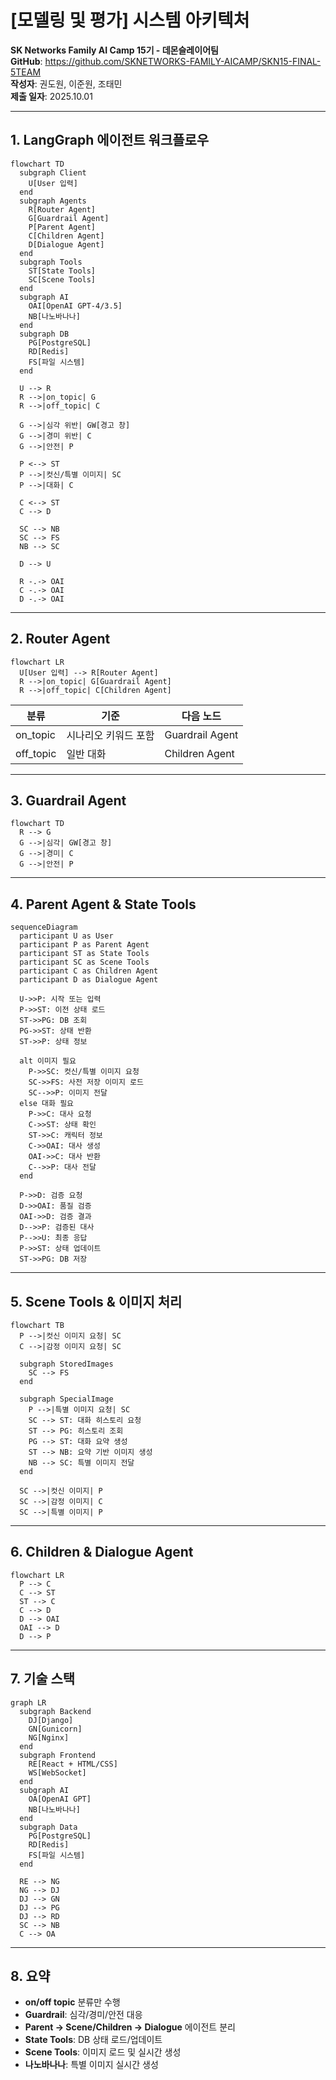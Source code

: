 # [모델링 및 평가] 시스템 아키텍처

**SK Networks Family AI Camp 15기 - 데몬슬레이어팀**  
**GitHub**: https://github.com/SKNETWORKS-FAMILY-AICAMP/SKN15-FINAL-5TEAM  
**작성자**: 권도원, 이준원, 조태민  
**제출 일자**: 2025.10.01  

---

## 1. LangGraph 에이전트 워크플로우

```mermaid
flowchart TD
  subgraph Client
    U[User 입력]
  end
  subgraph Agents
    R[Router Agent]
    G[Guardrail Agent]
    P[Parent Agent]
    C[Children Agent]
    D[Dialogue Agent]
  end
  subgraph Tools
    ST[State Tools]
    SC[Scene Tools]
  end
  subgraph AI
    OAI[OpenAI GPT-4/3.5]
    NB[나노바나나]
  end
  subgraph DB
    PG[PostgreSQL]
    RD[Redis]
    FS[파일 시스템]
  end

  U --> R
  R -->|on_topic| G
  R -->|off_topic| C

  G -->|심각 위반| GW[경고 창]
  G -->|경미 위반| C
  G -->|안전| P

  P <--> ST
  P -->|컷신/특별 이미지| SC
  P -->|대화| C

  C <--> ST
  C --> D

  SC --> NB
  SC --> FS
  NB --> SC

  D --> U

  R -.-> OAI
  C -.-> OAI
  D -.-> OAI
```  

---

## 2. Router Agent

```mermaid
flowchart LR
  U[User 입력] --> R[Router Agent]
  R -->|on_topic| G[Guardrail Agent]
  R -->|off_topic| C[Children Agent]
```  

| 분류     | 기준                     | 다음 노드       |
|----------|--------------------------|-----------------|
| on_topic | 시나리오 키워드 포함     | Guardrail Agent |
| off_topic| 일반 대화               | Children Agent  |

---

## 3. Guardrail Agent

```mermaid
flowchart TD
  R --> G
  G -->|심각| GW[경고 창]
  G -->|경미| C
  G -->|안전| P
```  

---

## 4. Parent Agent & State Tools

```mermaid
sequenceDiagram
  participant U as User
  participant P as Parent Agent
  participant ST as State Tools
  participant SC as Scene Tools
  participant C as Children Agent
  participant D as Dialogue Agent

  U->>P: 시작 또는 입력
  P->>ST: 이전 상태 로드
  ST->>PG: DB 조회
  PG->>ST: 상태 반환
  ST->>P: 상태 정보

  alt 이미지 필요
    P->>SC: 컷신/특별 이미지 요청
    SC->>FS: 사전 저장 이미지 로드
    SC-->>P: 이미지 전달
  else 대화 필요
    P->>C: 대사 요청
    C->>ST: 상태 확인
    ST->>C: 캐릭터 정보
    C->>OAI: 대사 생성
    OAI->>C: 대사 반환
    C-->>P: 대사 전달
  end

  P->>D: 검증 요청
  D->>OAI: 품질 검증
  OAI->>D: 검증 결과
  D-->>P: 검증된 대사
  P-->>U: 최종 응답
  P->>ST: 상태 업데이트
  ST->>PG: DB 저장
```  

---

## 5. Scene Tools & 이미지 처리

```mermaid
flowchart TB
  P -->|컷신 이미지 요청| SC
  C -->|감정 이미지 요청| SC

  subgraph StoredImages
    SC --> FS
  end

  subgraph SpecialImage
    P -->|특별 이미지 요청| SC
    SC --> ST: 대화 히스토리 요청
    ST --> PG: 히스토리 조회
    PG --> ST: 대화 요약 생성
    ST --> NB: 요약 기반 이미지 생성
    NB --> SC: 특별 이미지 전달
  end

  SC -->|컷신 이미지| P
  SC -->|감정 이미지| C
  SC -->|특별 이미지| P
```  

---

## 6. Children & Dialogue Agent

```mermaid
flowchart LR
  P --> C
  C --> ST
  ST --> C
  C --> D
  D --> OAI
  OAI --> D
  D --> P
```  

---

## 7. 기술 스택

```mermaid
graph LR
  subgraph Backend
    DJ[Django]
    GN[Gunicorn]
    NG[Nginx]
  end
  subgraph Frontend
    RE[React + HTML/CSS]
    WS[WebSocket]
  end
  subgraph AI
    OA[OpenAI GPT]
    NB[나노바나나]
  end
  subgraph Data
    PG[PostgreSQL]
    RD[Redis]
    FS[파일 시스템]
  end

  RE --> NG
  NG --> DJ
  DJ --> GN
  DJ --> PG
  DJ --> RD
  SC --> NB
  C --> OA
```  

---

## 8. 요약

- **on/off topic** 분류만 수행  
- **Guardrail**: 심각/경미/안전 대응  
- **Parent → Scene/Children → Dialogue** 에이전트 분리  
- **State Tools**: DB 상태 로드/업데이트  
- **Scene Tools**: 이미지 로드 및 실시간 생성  
- **나노바나나**: 특별 이미지 실시간 생성  
